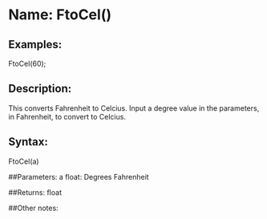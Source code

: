 # Name: FtoCel()

## Examples:
FtoCel(60);

## Description:
This converts Fahrenheit to Celcius. Input a degree value in the parameters, in Fahrenheit, to convert to Celcius.

## Syntax:
FtoCel(a)

##Parameters: 
a float: Degrees Fahrenheit 

##Returns:
float 

##Other notes:


